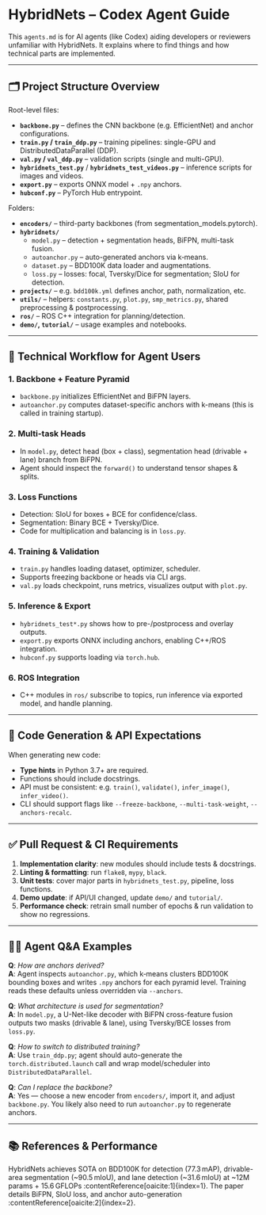 # HybridNets – Codex Agent Guide

This `agents.md` is for AI agents (like Codex) aiding developers or reviewers unfamiliar with HybridNets. It explains where to find things and how technical parts are implemented.

---

## 🗂️ Project Structure Overview

Root-level files:

- **`backbone.py`** – defines the CNN backbone (e.g. EfficientNet) and anchor configurations.
- **`train.py` / `train_ddp.py`** – training pipelines: single-GPU and DistributedDataParallel (DDP).
- **`val.py` / `val_ddp.py`** – validation scripts (single and multi-GPU).
- **`hybridnets_test.py`** / **`hybridnets_test_videos.py`** – inference scripts for images and videos.
- **`export.py`** – exports ONNX model + `.npy` anchors.
- **`hubconf.py`** – PyTorch Hub entrypoint.
  
Folders:

- **`encoders/`** – third-party backbones (from segmentation_models.pytorch).
- **`hybridnets/`**  
  - `model.py` – detection + segmentation heads, BiFPN, multi-task fusion.  
  - `autoanchor.py` – auto-generated anchors via k‑means.  
  - `dataset.py` – BDD100K data loader and augmentations.  
  - `loss.py` – losses: focal, Tversky/Dice for segmentation; SIoU for detection.  
- **`projects/`** – e.g. `bdd100k.yml` defines anchor, path, normalization, etc.
- **`utils/`** – helpers: `constants.py`, `plot.py`, `smp_metrics.py`, shared preprocessing & postprocessing.
- **`ros/`** – ROS C++ integration for planning/detection.
- **`demo/`, `tutorial/`** – usage examples and notebooks.

---

## 🚀 Technical Workflow for Agent Users

### 1. Backbone + Feature Pyramid

- `backbone.py` initializes EfficientNet and BiFPN layers.
- `autoanchor.py` computes dataset-specific anchors with k-means (this is called in training startup).

### 2. Multi-task Heads

- In `model.py`, detect head (box + class), segmentation head (drivable + lane) branch from BiFPN.
- Agent should inspect the `forward()` to understand tensor shapes & splits.

### 3. Loss Functions

- Detection: SIoU for boxes + BCE for confidence/class.
- Segmentation: Binary BCE + Tversky/Dice.
- Code for multiplication and balancing is in `loss.py`.

### 4. Training & Validation

- `train.py` handles loading dataset, optimizer, scheduler.
- Supports freezing backbone or heads via CLI args.
- `val.py` loads checkpoint, runs metrics, visualizes output with `plot.py`.

### 5. Inference & Export

- `hybridnets_test*.py` shows how to pre-/postprocess and overlay outputs.
- `export.py` exports ONNX including anchors, enabling C++/ROS integration.
- `hubconf.py` supports loading via `torch.hub`.

### 6. ROS Integration

- C++ modules in `ros/` subscribe to topics, run inference via exported model, and handle planning.

---

## 🧪 Code Generation & API Expectations

When generating new code:

- **Type hints** in Python 3.7+ are required.
- Functions should include docstrings.
- API must be consistent: e.g. `train()`, `validate()`, `infer_image()`, `infer_video()`.
- CLI should support flags like `--freeze-backbone`, `--multi-task-weight`, `--anchors-recalc`.

---

## ✅ Pull Request & CI Requirements

1. **Implementation clarity**: new modules should include tests & docstrings.
2. **Linting & formatting**: run `flake8`, `mypy`, `black`.
3. **Unit tests**: cover major parts in `hybridnets_test.py`, pipeline, loss functions.
4. **Demo update**: if API/UI changed, update `demo/` and `tutorial/`.
5. **Performance check**: retrain small number of epochs & run validation to show no regressions.

---

## 👨‍💻 Agent Q&A Examples

**Q**: *How are anchors derived?*  
**A**: Agent inspects `autoanchor.py`, which k‑means clusters BDD100K bounding boxes and writes `.npy` anchors for each pyramid level. Training reads these defaults unless overridden via `--anchors`.

**Q**: *What architecture is used for segmentation?*  
**A**: In `model.py`, a U-Net-like decoder with BiFPN cross-feature fusion outputs two masks (drivable & lane), using Tversky/BCE losses from `loss.py`.

**Q**: *How to switch to distributed training?*  
**A**: Use `train_ddp.py`; agent should auto-generate the `torch.distributed.launch` call and wrap model/scheduler into `DistributedDataParallel`.

**Q**: *Can I replace the backbone?*  
**A**: Yes — choose a new encoder from `encoders/`, import it, and adjust `backbone.py`. You likely also need to run `autoanchor.py` to regenerate anchors.

---

## 📚 References & Performance

HybridNets achieves SOTA on BDD100K for detection (77.3 mAP), drivable-area segmentation (~90.5 mIoU), and lane detection (~31.6 mIoU) at ~12M params + 15.6 GFLOPs :contentReference[oaicite:1]{index=1}. The paper details BiFPN, SIoU loss, and anchor auto-generation :contentReference[oaicite:2]{index=2}.
